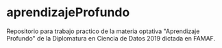# aprendizajeProfundo

Repositorio para trabajo practico de la materia optativa "Aprendizaje Profundo" de la Diplomatura en Ciencia de Datos 2019  dictada en FAMAF.
